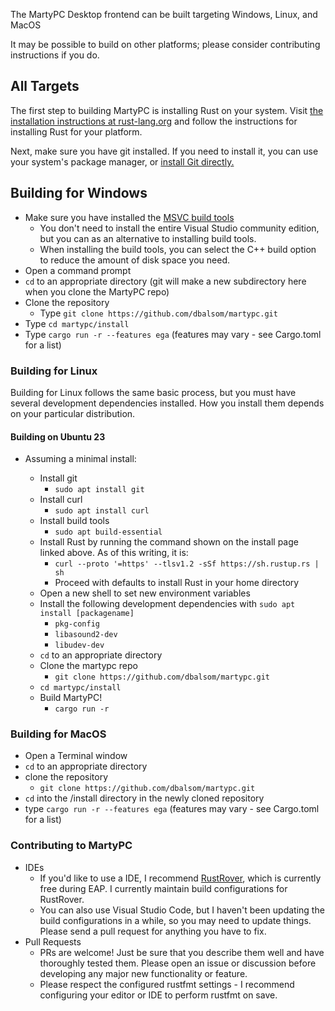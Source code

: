 The MartyPC Desktop frontend can be built targeting Windows, Linux, and MacOS

It may be possible to build on other platforms; please consider contributing instructions if you do.

## All Targets

The first step to building MartyPC is installing Rust on your system. Visit [the installation instructions at rust-lang.org](https://www.rust-lang.org/tools/install) and follow the instructions for installing Rust for your platform.

Next, make sure you have git installed. If you need to install it, you can use your system's package manager, or [install Git directly.](https://git-scm.com/downloads)

## Building for Windows

* Make sure you have installed the [MSVC build tools](https://visualstudio.microsoft.com/visual-cpp-build-tools/)
    * You don't need to install the entire Visual Studio community edition, but you can as an alternative to installing build tools.
    * When installing the build tools, you can select the C++ build option to reduce the amount of disk space you need.
* Open a command prompt
* `cd` to an appropriate directory (git will make a new subdirectory here when you clone the MartyPC repo)
* Clone the repository
    * Type `git clone https://github.com/dbalsom/martypc.git`
* Type `cd martypc/install`
* Type `cargo run -r --features ega` (features may vary - see Cargo.toml for a list)

### Building for Linux

Building for Linux follows the same basic process, but you must have several development dependencies installed.
How you install them depends on your particular distribution.

#### Building on Ubuntu 23

* Assuming a minimal install:

  * Install git
    * `sudo apt install git`
  * Install curl
    * `sudo apt install curl`
  * Install build tools
    * `sudo apt build-essential`
  * Install Rust by running the command shown on the install page linked above. As of this writing, it is:
    * `curl --proto '=https' --tlsv1.2 -sSf https://sh.rustup.rs | sh`
    * Proceed with defaults to install Rust in your home directory
  * Open a new shell to set new environment variables
  * Install the following development dependencies with `sudo apt install [packagename]`
    * `pkg-config`
    * `libasound2-dev`
    * `libudev-dev`
  * `cd` to an appropriate directory 
  * Clone the martypc repo
    * `git clone https://github.com/dbalsom/martypc.git`
  * `cd martypc/install`
  * Build MartyPC!
    * `cargo run -r`
  

### Building for MacOS
* Open a Terminal window
* `cd` to an appropriate directory
* clone the repository
    * `git clone https://github.com/dbalsom/martypc.git`
* `cd` into the /install directory in the newly cloned repository
* type `cargo run -r --features ega` (features may vary - see Cargo.toml for a list)

### Contributing to MartyPC
* IDEs
    * If you'd like to use a IDE, I recommend [RustRover](https://www.jetbrains.com/rust/), which is currently free during EAP. I currently maintain build configurations for RustRover.
    * You can also use Visual Studio Code, but I haven't been updating the build configurations in a while, so you may need to update things. Please send a pull request for anything you have to fix.
* Pull Requests
    * PRs are welcome! Just be sure that you describe them well and have thoroughly tested them. Please open an issue or discussion before developing any major new functionality or feature.
    * Please respect the configured rustfmt settings - I recommend configuring your editor or IDE to perform rustfmt on save.
